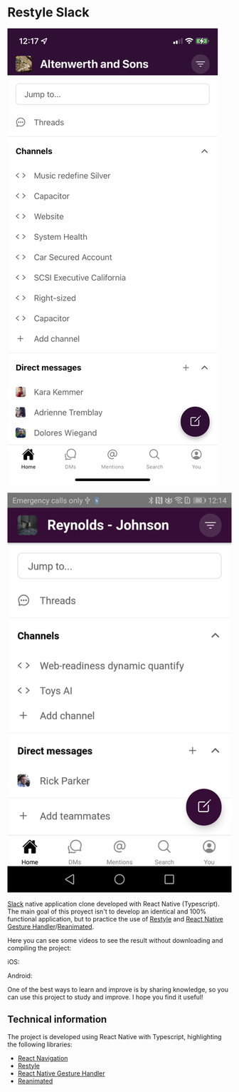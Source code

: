 # Restyle Slack

![Restyle Slack iOS](/assets/images/ios.png)

![Restyle Slack Android](/assets/images/android.jpg)

[Slack] native application clone developed with React Native (Typescript). The main goal of this proyect isn't to develop an identical and 100% functional application, but to practice the use of [Restyle] and [React Native Gesture Handler]/[Reanimated].

Here you can see some videos to see the result without downloading and compiling the project:

iOS:

Android:

One of the best ways to learn and improve is by sharing knowledge, so you can use this project to study and improve. I hope you find it useful!

## Technical information

The project is developed using React Native with Typescript, highlighting the following libraries:

- [React Navigation]
- [Restyle]
- [React Native Gesture Handler]
- [Reanimated]

[slack]: https://slack.com
[react navigation]: https://reactnavigation.org
[restyle]: https://github.com/Shopify/restyle
[react native gesture handler]: https://docs.swmansion.com/react-native-gesture-handler/docs/
[reanimated]: https://docs.swmansion.com/react-native-reanimated/
